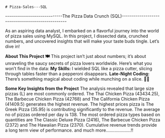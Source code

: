                                                                               # Pizza-Sales---SQL


-----------------------------The Pizza Data Crunch (SQL)--------------------------------------------------

As an aspiring data analyst, I embarked on a flavorful journey into the world of pizza sales using MySQL. In this project, I dissected data, crunched numbers, and uncovered insights that will make your taste buds tingle. Let’s dive in!

**About This Project 🍽️**
This project isn’t just about numbers; it’s about unraveling the saucy secrets of pizza lovers worldwide. Here’s what you won’t find in the data:
**My Skills:** I wielded SQL like a pizza cutter, slicing through tables faster than a pepperoni disappears.
**Late-Night Coding:** There’s something magical about coding while munching on a slice. 🌙🍕

**Some Key Insights from the Project**
The analysis revealed that large size pizzas (L) are most commonly ordered.
The Thai Chicken Pizza (43434.25), The Barbecue Chicken Pizza (42768) and The California Chicken Pizza (41409.5) generates the highest revenue.
The highest prices pizza is The Greek Pizza (35.95) is contributing significantly to the revenue.
The average no of pizzas ordered per day is 138.
The most ordered pizza types based on quantities are The Classic Deluxe Pizza (2416), The Barbecue Chicken Pizza (2372) and The Hawaiian Pizza (2370).
Cumulative revenue trends provide a long term view of performance.
and much more....................!!
